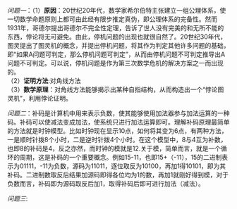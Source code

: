 *问题一*：（1）**原因**：20世纪20年代，数学家希尔伯特主张建立一组公理体系，使一切数学命题原则上都可由此经有限步推定真伪，即公理体系的完备性。然而1931年，哥德尔提出哥德尔不完全性定理，告诉了世人没有完美的和无所不能的东西，悖论将无可避免。由此，停机问题的出现也就很自然了。20世纪30年代，图灵提出了图灵机的概念，并提出停机问题，将其作为判定其他许多问题的基础，即“如果A问题可判定，那么停机问题可判定”，从而由停机问题不可判定推导出A问题不可判定。可以说，停机问题是作为第三次数学危机的解决方案之一而出现的。    
（2）**证明方法**:对角线方法  
（3）**数学原理**：对角线方法能够揭示出某种自指结构，从而构造出一个“悖论图灵机”，利用悖论证明。

*问题二*：补码是计算机中用来表示负数，使其能够使用加法器参与加法运算的一种码。补码可以使减法变成加法，使系统只进行加法运算即可。理解补码原理最简单的方法就是时钟模型。比如时钟现在显示10点，如何将其变为6点，有两种方法，一是顺时针拨8个小时，二是逆时针拨4个小时。在这个模型中，8与4互为补数，也即8的补码是4，反之亦然，而时钟的模就是12.关于模，简单而言，就是一个循环的周期，这是补码的一个重要概念。例如15-11，也即15+（-11），15的二进制表示为01111，-11为负数，源码为11011，逐位取反为10100，再加1得10101，即为其补码。二进制数取反后结果加源码即得各位均为1的数，再加1就刚好得到模，对于负数而言，补码即为源码取反后加1，取得补码后即可进行加法（减法）。

*问题三*:

